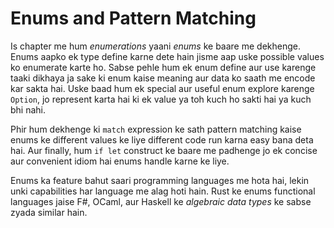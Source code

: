 # Enums and Pattern Matching

Is chapter me hum *enumerations* yaani *enums* ke baare me dekhenge. Enums aapko ek type define karne dete hain jisme aap uske possible values ko enumerate karte ho. Sabse pehle hum ek enum define aur use karenge taaki dikhaya ja sake ki enum kaise meaning aur data ko saath me encode kar sakta hai. Uske baad hum ek special aur useful enum explore karenge `Option`, jo represent karta hai ki ek value ya toh kuch ho sakti hai ya kuch bhi nahi.

Phir hum dekhenge ki `match` expression ke sath pattern matching kaise enums ke different values ke liye different code run karna easy bana deta hai. Aur finally, hum `if let` construct ke baare me padhenge jo ek concise aur convenient idiom hai enums handle karne ke liye.

Enums ka feature bahut saari programming languages me hota hai, lekin unki capabilities har language me alag hoti hain. Rust ke enums functional languages jaise F#, OCaml, aur Haskell ke *algebraic data types* ke sabse zyada similar hain.
